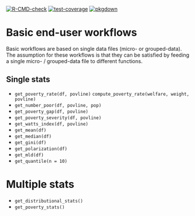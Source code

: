 <!-- badges: start -->
[![R-CMD-check](https://github.com/PIP-Technical-Team/wbpip/workflows/R-CMD-check/badge.svg)](https://github.com/PIP-Technical-Team/wbpip/actions?workflow=R-CMD-check)
[![test-coverage](https://github.com/PIP-Technical-Team/wbpip/workflows/test-coverage/badge.svg)](https://github.com/PIP-Technical-Team/wbpip/actions)
[![pkgdown](https://github.com/PIP-Technical-Team/wbpip/workflows/pkgdown/badge.svg)](https://github.com/PIP-Technical-Team/wbpip/actions)
<!-- badges: end -->

# Basic end-user workflows
Basic workflows are based on single data files (micro- or grouped-data).
The assumption for these workflows is that they can be satisfied by feeding a 
single micro- / grouped-data file to different functions.

## Single stats
* `get_poverty_rate(df, povline)`
  `compute_poverty_rate(welfare, weight, povline)`
* `get_number_poor(df, povline, pop)`
* `get_poverty_gap(df, povline)`
* `get_poverty_severity(df, povline)`
* `get_watts_index(df, povline)`
* `get_mean(df)`
* `get_median(df)`
* `get_gini(df)`
* `get_polarization(df)`
* `get_mld(df)`
* `get_quantile(n = 10)`

# Multiple stats
* `get_distributional_stats()`
* `get_poverty_stats()`
